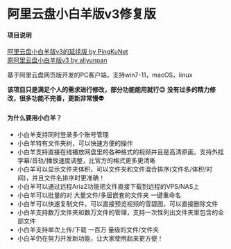 # 阿里云盘小白羊版v3修复版

#### 项目说明

[阿里云盘小白羊版v3的延续版 by PingKuNet](https://github.com/PingKuNet/aliyunpan)
<br>
[原阿里云盘小白羊版v3 by aliyunpan](https://github.com/liupan1890/aliyunpan)

基于阿里云盘网页版开发的PC客户端，支持win7-11，macOS，linux

**该项目只是满足个人的需求进行修改，部分功能能用就行😉**
**没有过多的精力修改，很多功能不完善，更新非常慢👽**

#### 为什么要用小白羊？

* 小白羊支持同时登录多个账号管理
* 小白羊特有文件夹树，可以快速方便的操作
* 小白羊支持直接在线播放网盘里的各种格式的视频并且是高清原画，支持外挂字幕/音轨/播放速度调整，比官方的格式更多更清晰
* 小白羊可以显示文件夹体积，可以文件夹和文件混合排序(文件名/体积/时间)，并且文件名排序时更准确！
* 小白羊可以通过远程Aria2功能把文件直接下载到远程的VPS/NAS上
* 小白羊可以批量的对 大量文件/多层嵌套的文件夹 一键重命名
* 小白羊可以快速复制文件，可以直接预览视频的雪碧图，可以直接删除文件
* 小白羊支持数万文件夹和数万文件的管理，支持一次性列出文件夹里包含的全部文件
* 小白羊支持单次上传/下载 一百万 量级的文件/文件夹
* 小白羊仍在努力开发新功能，让大家使用起来更方便！



